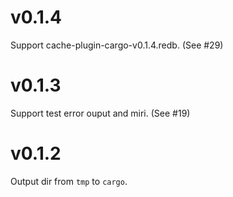 # v0.1.4

Support cache-plugin-cargo-v0.1.4.redb. (See #29)

# v0.1.3

Support test error ouput and miri. (See #19)

# v0.1.2

Output dir from `tmp` to `cargo`.
